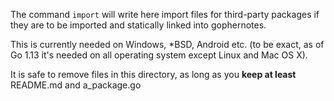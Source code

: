 The command `import` will write here import files for third-party
packages if they are to be imported and statically linked into gophernotes.

This is currently needed on Windows, *BSD, Android etc. (to be exact,
as of Go 1.13 it's needed on all operating system except Linux and Mac OS X).

It is safe to remove files in this directory,
as long as you **keep at least** README.md and a_package.go
